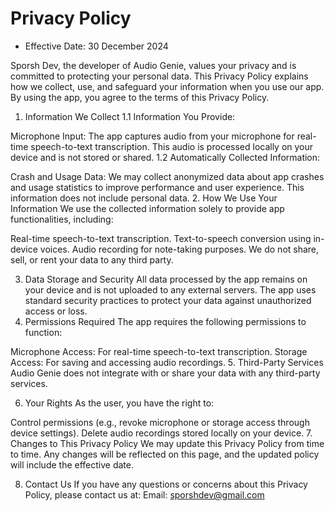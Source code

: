 # Privacy Policy

- Effective Date: 30 December 2024

Sporsh Dev, the developer of Audio Genie, values your privacy and is committed to protecting your personal data. This Privacy Policy explains how we collect, use, and safeguard your information when you use our app. By using the app, you agree to the terms of this Privacy Policy.

1. Information We Collect
1.1 Information You Provide:

Microphone Input: The app captures audio from your microphone for real-time speech-to-text transcription. This audio is processed locally on your device and is not stored or shared.
1.2 Automatically Collected Information:

Crash and Usage Data: We may collect anonymized data about app crashes and usage statistics to improve performance and user experience. This information does not include personal data.
2. How We Use Your Information
We use the collected information solely to provide app functionalities, including:

Real-time speech-to-text transcription.
Text-to-speech conversion using in-device voices.
Audio recording for note-taking purposes.
We do not share, sell, or rent your data to any third party.

3. Data Storage and Security
All data processed by the app remains on your device and is not uploaded to any external servers.
The app uses standard security practices to protect your data against unauthorized access or loss.
4. Permissions Required
The app requires the following permissions to function:

Microphone Access: For real-time speech-to-text transcription.
Storage Access: For saving and accessing audio recordings.
5. Third-Party Services
Audio Genie does not integrate with or share your data with any third-party services.

6. Your Rights
As the user, you have the right to:

Control permissions (e.g., revoke microphone or storage access through device settings).
Delete audio recordings stored locally on your device.
7. Changes to This Privacy Policy
We may update this Privacy Policy from time to time. Any changes will be reflected on this page, and the updated policy will include the effective date.

8. Contact Us
If you have any questions or concerns about this Privacy Policy, please contact us at:
Email: sporshdev@gmail.com